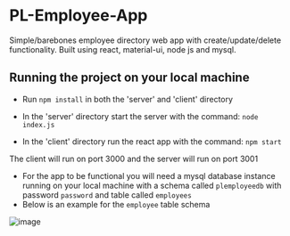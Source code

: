 # PL-Employee-App
Simple/barebones employee directory web app with create/update/delete functionality. Built using react, material-ui, node js and mysql.

## Running the project on your local machine
- Run `npm install` in both the 'server' and 'client' directory

- In the 'server' directory start the server with the command: `node index.js` 
- In the 'client' directory run the react app with the command: `npm start` 

The client will run on port 3000 and the server will run on port 3001

- For the app to be functional you will need a mysql database instance running on your local machine with a schema called `plemployeedb` with password `password` and table called `employees`
- Below is an example for the `employee` table schema

![image](https://user-images.githubusercontent.com/22066170/126904164-95018994-5e71-4986-9ac6-9e7f9ffc11d7.png)
